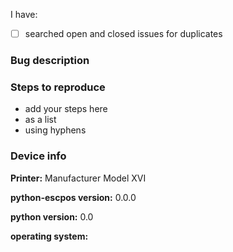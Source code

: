 <!--
Please feel free to delete any sections that aren't relevant.
-->

<!-- mark with x between the [ ] -->
I have:
- [ ] searched open and closed issues for duplicates

### Bug description

### Steps to reproduce
- add your steps here
- as a list
- using hyphens

### Device info
<!-- Replace examples with your info -->
 **Printer:** Manufacturer Model XVI

 **python-escpos version:** 0.0.0

 **python version:** 0.0

 **operating system:**
